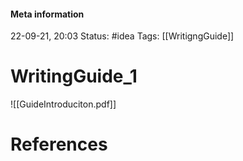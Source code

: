 #### Meta information
22-09-21, 20:03
Status: #idea
Tags: [[WritigngGuide]]





# WritingGuide_1
![[GuideIntroduciton.pdf]]






# References
